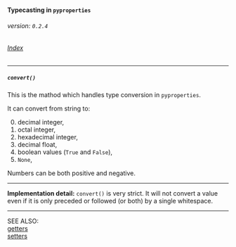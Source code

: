 #### Typecasting in `pyproperties`
###### _version: `0.2.4`_

###### [Index](index.mdown)
----

##### `convert()`

This is the mathod which handles type conversion in `pyproperties`. 

It can convert from string to: 

0.  decimal integer,
1.  octal integer,
2.  hexadecimal integer,
3.  decimal float,
4.  boolean values (`True` and `False`),
5.  `None`,

Numbers can be both positive and negative. 

----

**Implementation detail:** `convert()` is very strict. It will not convert a value even if it is only preceded or followed (or both) by a single whitespace.

----

SEE ALSO:  
[getters](getters.mdown)  
[setters](setters.mdown)
